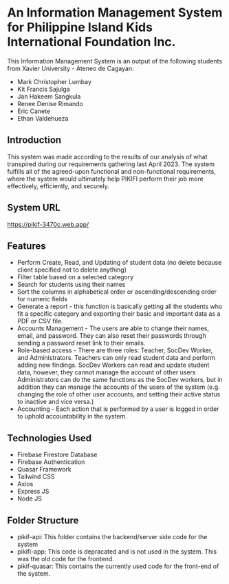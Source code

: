 # An Information Management System for Philippine Island Kids International Foundation Inc.

This Information Management System is an output of the following students from Xavier University - Ateneo de Cagayan:

- Mark Christopher Lumbay
- Kit Francis Sajulga
- Jan Hakeem Sangkula
- Renee Denise Rimando
- Eric Canete
- Ethan Valdehueza

## Introduction

This system was made according to the results of our analysis of what transpired during our requirements gathering last April 2023. The system fulfills all of the agreed-upon functional and non-functional requirements, where the system would ultimately help PIKIFI perform their job more effectively, efficiently, and securely.

## System URL

https://pikif-3470c.web.app/

## Features

- Perform Create, Read, and Updating of student data (no delete because client specified not to delete anything)
- Filter table based on a selected category
- Search for students using their names
- Sort the columns in alphabetical order or ascending/descending order for numeric fields
- Generate a report - this function is basically getting all the students who fit a specific category and exporting their basic and important data as a PDF or CSV file.
- Accounts Management - The users are able to change their names, email, and password. They can also reset their passwords through sending a password reset link to their emails.
- Role-based access - There are three roles: Teacher, SocDev Worker, and Administrators. Teachers can only read student data and perform adding new findings. SocDev Workers can read and update student data, however, they cannot manage the account of other users Administrators can do the same functions as the SocDev workers, but in addition they can manage the accounts of the users of the system (e.g. changing the role of other user accounts, and setting their active status to inactive and vice versa.)
- Accounting - Each action that is performed by a user is logged in order to uphold accountability in the system.

## Technologies Used

- Firebase Firestore Database
- Firebase Authentication
- Quasar Framework
- Tailwind CSS
- Axios
- Express JS
- Node JS

## Folder Structure

- pikif-api: This folder contains the backend/server side code for the system
- pikifi-app: This code is depracated and is not used in the system. This was the old code for the frontend.
- pikif-quasar: This contains the currently used code for the front-end of the system.
